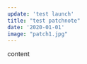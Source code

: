 ```yaml
---
update: 'test launch'
title: "test patchnote"
date: '2020-01-01'
image: "patch1.jpg"
---
```


content